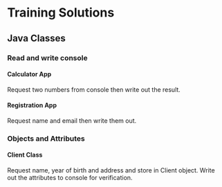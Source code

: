 # Training Solutions

## Java Classes

### Read and write console

#### Calculator App
Request two numbers from console then write out the result.

#### Registration App
Request name and email then write them out.

### Objects and Attributes

#### Client Class
Request name, year of birth and address and store in Client object. Write out the attributes to console for verification.
